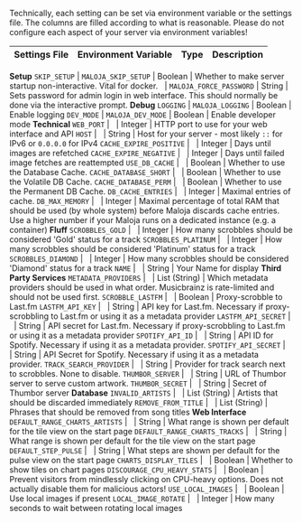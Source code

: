 Technically, each setting can be set via environment variable or the settings file. The columns are filled according to what is reasonable. Please do not configure each aspect of your server via environment variables!

Settings File			| Environment Variable			| Type			| Description
------					| ---------						| ---------		| ---------
**Setup**
`SKIP_SETUP`			| `MALOJA_SKIP_SETUP`		| Boolean		| Whether to make server startup non-interactive. Vital for docker.
&nbsp;					| `MALOJA_FORCE_PASSWORD`			| String		| Sets password for admin login in web interface. This should normally be done via the interactive prompt.
**Debug**
`LOGGING`				| `MALOJA_LOGGING`				| Boolean		| Enable logging
`DEV_MODE`				| `MALOJA_DEV_MODE`				| Boolean		| Enable developer mode
**Technical**
`WEB_PORT`				| &nbsp;						| Integer		| HTTP port to use for your web interface and API
`HOST`					| &nbsp;						| String		| Host for your server - most likely `::` for IPv6 or `0.0.0.0` for IPv4
`CACHE_EXPIRE_POSITIVE`	| &nbsp;						| Integer		| Days until images are refetched
`CACHE_EXPIRE_NEGATIVE`	| &nbsp;						| Integer		| Days until failed image fetches are reattempted
`USE_DB_CACHE`			| &nbsp;						| Boolean		| Whether to use the Database Cache.
`CACHE_DATABASE_SHORT`	| &nbsp;						| Boolean		| Whether to use the Volatile DB Cache.
`CACHE_DATABASE_PERM`	| &nbsp;						| Boolean		| Whether to use the Permanent DB Cache.
`DB_CACHE_ENTRIES`		| &nbsp;						| Integer		| Maximal entries of cache.
`DB_MAX_MEMORY`			| &nbsp;						| Integer		| Maximal percentage of total RAM that should be used (by whole system) before Maloja discards cache entries. Use a higher number if your Maloja runs on a dedicated instance (e.g. a container)
**Fluff**
`SCROBBLES_GOLD`		| &nbsp;						| Integer		| How many scrobbles should be considered 'Gold' status for a track
`SCROBBLES_PLATINUM`	| &nbsp;						| Integer		| How many scrobbles should be considered 'Platinum' status for a track
`SCROBBLES_DIAMOND`		| &nbsp;						| Integer		| How many scrobbles should be considered 'Diamond' status for a track
`NAME`					| &nbsp;						| String		| Your Name for display
**Third Party Services**
`METADATA_PROVIDERS`	| &nbsp;						| List (String) | Which metadata providers should be used in what order. Musicbrainz is rate-limited and should not be used first.
`SCROBBLE_LASTFM`		| &nbsp;						| Boolean		| Proxy-scrobble to Last.fm
`LASTFM_API_KEY`		| &nbsp;						| String		| API key for Last.fm. Necessary if proxy-scrobbling to Last.fm or using it as a metadata provider
`LASTFM_API_SECRET`		| &nbsp;						| String		| API secret for Last.fm. Necessary if proxy-scrobbling to Last.fm or using it as a metadata provider
`SPOTIFY_API_ID`		| &nbsp;						| String		| API ID for Spotify. Necessary if using it as a metadata provider.
`SPOTIFY_API_SECRET`	| &nbsp;						| String		| API Secret for Spotify. Necessary if using it as a metadata provider.
`TRACK_SEARCH_PROVIDER`	| &nbsp;						| String		| Provider for track search next to scrobbles. None to disable.
`THUMBOR_SERVER`		| &nbsp;						| String		| URL of Thumbor server to serve custom artwork.
`THUMBOR_SECRET`		| &nbsp;						| String		| Secret of Thumbor server
**Database**
`INVALID_ARTISTS`		| &nbsp;						| List (String)	| Artists that should be discarded immediately
`REMOVE_FROM_TITLE`		| &nbsp;						| List (String)	| Phrases that should be removed from song titles
**Web Interface**
`DEFAULT_RANGE_CHARTS_ARTISTS`	| &nbsp;				| String		| What range is shown per default for the tile view on the start page
`DEFAULT_RANGE_CHARTS_TRACKS`	| &nbsp;				| String		| What range is shown per default for the tile view on the start page
`DEFAULT_STEP_PULSE`	| &nbsp;				| String		| What steps are shown per default for the pulse view on the start page
`CHARTS_DISPLAY_TILES`	| &nbsp;						| Boolean		| Whether to show tiles on chart pages
`DISCOURAGE_CPU_HEAVY_STATS`	| &nbsp;				| Boolean		| Prevent visitors from mindlessly clicking on CPU-heavy options. Does not actually disable them for malicious actors!
`USE_LOCAL_IMAGES`		| &nbsp;						| Boolean		| Use local images if present
`LOCAL_IMAGE_ROTATE`	| &nbsp;						| Integer		| How many seconds to wait between rotating local images
